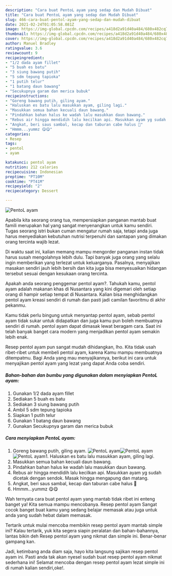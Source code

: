```yaml
---
description: "Cara buat PentoL ayam yang sedap dan Mudah Dibuat"
title: "Cara buat PentoL ayam yang sedap dan Mudah Dibuat"
slug: 466-cara-buat-pentol-ayam-yang-sedap-dan-mudah-dibuat
date: 2021-02-24T01:05:58.081Z
image: https://img-global.cpcdn.com/recipes/a418d2a91d40a484/680x482cq70/pentol-ayam-foto-resep-utama.jpg
thumbnail: https://img-global.cpcdn.com/recipes/a418d2a91d40a484/680x482cq70/pentol-ayam-foto-resep-utama.jpg
cover: https://img-global.cpcdn.com/recipes/a418d2a91d40a484/680x482cq70/pentol-ayam-foto-resep-utama.jpg
author: Manuel Bradley
ratingvalue: 3.6
reviewcount: 9
recipeingredient:
- "1/2 dada ayam fillet"
- "5 buah es batu"
- "3 siung bawang putih"
- "5 sdm tepung tapioka"
- "1 putih telur"
- "1 batang daun bawang"
- "Secukupnya garam dan merica bubuk"
recipeinstructions:
- "Goreng bawang putih, giling ayam."
- "Haluskan es batu lalu masukkan ayam, giling lagi."
- "Masukkan semua bahan kecuali daun bawang."
- "Pindahkan bahan halus ke wadah lalu masukkan daun bawang."
- "Rebus air hingga mendidih lalu kecilkan api. Masukkan ayam yg sudah dicetak dengan sendok. Masak hingga mengapung dan matang."
- "Angkat, beri saus sambal, kecap dan taburan cabe halus 🤤"
- "Hmmm...yummz 😋😋"
categories:
- Resep
tags:
- pentol
- ayam

katakunci: pentol ayam 
nutrition: 212 calories
recipecuisine: Indonesian
preptime: "PT10M"
cooktime: "PT41M"
recipeyield: "2"
recipecategory: Dessert

---
```



![PentoL ayam](https://img-global.cpcdn.com/recipes/a418d2a91d40a484/680x482cq70/pentol-ayam-foto-resep-utama.jpg)

Apabila kita seorang orang tua, mempersiapkan panganan mantab buat famili merupakan hal yang sangat menyenangkan untuk kamu sendiri. Tugas seorang istri bukan cuman mengatur rumah saja, tetapi anda juga harus menyediakan kebutuhan nutrisi terpenuhi dan santapan yang dimakan orang tercinta wajib lezat.

Di waktu  saat ini, kalian memang mampu mengorder panganan instan tidak harus susah mengolahnya lebih dulu. Tapi banyak juga orang yang selalu ingin memberikan yang terlezat untuk keluarganya. Pasalnya, menyajikan masakan sendiri jauh lebih bersih dan kita juga bisa menyesuaikan hidangan tersebut sesuai dengan kesukaan orang tercinta. 



Apakah anda seorang penggemar pentol ayam?. Tahukah kamu, pentol ayam adalah makanan khas di Nusantara yang kini digemari oleh setiap orang di hampir setiap tempat di Nusantara. Kalian bisa menghidangkan pentol ayam kreasi sendiri di rumah dan pasti jadi camilan favoritmu di akhir pekanmu.

Kamu tidak perlu bingung untuk menyantap pentol ayam, sebab pentol ayam tidak sukar untuk didapatkan dan juga kamu pun boleh membuatnya sendiri di rumah. pentol ayam dapat dimasak lewat beragam cara. Saat ini telah banyak banget cara modern yang menjadikan pentol ayam semakin lebih enak.

Resep pentol ayam pun sangat mudah dihidangkan, lho. Kita tidak usah ribet-ribet untuk membeli pentol ayam, karena Kamu mampu membuatnya ditempatmu. Bagi Anda yang mau menyajikannya, berikut ini cara untuk menyajikan pentol ayam yang lezat yang dapat Anda coba sendiri.

<!--inarticleads1-->

##### Bahan-bahan dan bumbu yang digunakan dalam menyiapkan PentoL ayam:

1. Gunakan 1/2 dada ayam fillet
1. Sediakan 5 buah es batu
1. Sediakan 3 siung bawang putih
1. Ambil 5 sdm tepung tapioka
1. Siapkan 1 putih telur
1. Gunakan 1 batang daun bawang
1. Gunakan Secukupnya garam dan merica bubuk




<!--inarticleads2-->

##### Cara menyiapkan PentoL ayam:

1. Goreng bawang putih, giling ayam.
<img src="https://img-global.cpcdn.com/steps/8c69a89e9c01c869/160x128cq70/pentol-ayam-langkah-memasak-1-foto.jpg" alt="PentoL ayam"><img src="https://img-global.cpcdn.com/steps/5434f61d3c0f93e6/160x128cq70/pentol-ayam-langkah-memasak-1-foto.jpg" alt="PentoL ayam"><img src="https://img-global.cpcdn.com/steps/da5d7fbb3fd20631/160x128cq70/pentol-ayam-langkah-memasak-1-foto.jpg" alt="PentoL ayam">1. Haluskan es batu lalu masukkan ayam, giling lagi.
1. Masukkan semua bahan kecuali daun bawang.
1. Pindahkan bahan halus ke wadah lalu masukkan daun bawang.
1. Rebus air hingga mendidih lalu kecilkan api. Masukkan ayam yg sudah dicetak dengan sendok. Masak hingga mengapung dan matang.
1. Angkat, beri saus sambal, kecap dan taburan cabe halus 🤤
1. Hmmm...yummz 😋😋




Wah ternyata cara buat pentol ayam yang mantab tidak ribet ini enteng banget ya! Kita semua mampu mencobanya. Resep pentol ayam Sangat cocok banget buat kamu yang sedang belajar memasak atau juga untuk anda yang sudah hebat dalam memasak.

Tertarik untuk mulai mencoba membikin resep pentol ayam mantab simple ini? Kalau tertarik, yuk kita segera siapin peralatan dan bahan-bahannya, lantas bikin deh Resep pentol ayam yang nikmat dan simple ini. Benar-benar gampang kan. 

Jadi, ketimbang anda diam saja, hayo kita langsung sajikan resep pentol ayam ini. Pasti anda tak akan nyesel sudah buat resep pentol ayam nikmat sederhana ini! Selamat mencoba dengan resep pentol ayam lezat simple ini di rumah kalian sendiri,oke!.

